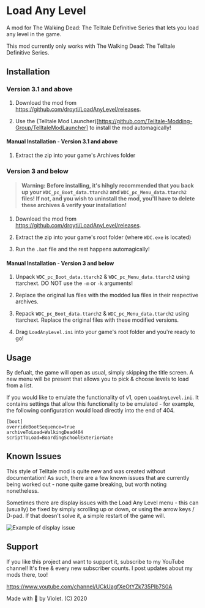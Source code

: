 # Load Any Level
A mod for The Walking Dead: The Telltale Definitive Series that lets you load any level in the game.

This mod currently only works with The Walking Dead: The Telltale Definitive Series.

## Installation

### Version 3.1 and above

1. Download the mod from https://github.com/droyti/LoadAnyLevel/releases.

2. Use the (Telltale Mod Launcher)[https://github.com/Telltale-Modding-Group/TelltaleModLauncher] to install the mod automagically!

#### Manual Installation - Version 3.1 and above

1. Extract the zip into your game's Archives folder

### Version 3 and below

> #### Warning: Before installing, it's hihgly recommended that you back up your `WDC_pc_Boot_data.ttarch2` and `WDC_pc_Menu_data.ttarch2` files! If not, and you wish to uninstall the mod, you'll have to delete these archives & verify your installation!

1. Download the mod from https://github.com/droyti/LoadAnyLevel/releases.

2. Extract the zip into your game's root folder (where `WDC.exe` is located)

3. Run the `.bat` file and the rest happens automagically!

#### Manual Installation - Version 3 and below

1. Unpack `WDC_pc_Boot_data.ttarch2` & `WDC_pc_Menu_data.ttarch2` using ttarchext. DO NOT use the `-m` or `-k` arguments!

2. Replace the original lua files with the modded lua files in their respective archives.

3. Repack `WDC_pc_Boot_data.ttarch2` & `WDC_pc_Menu_data.ttarch2` using ttarchext. Replace the original files with these modified versions.

4. Drag `LoadAnyLevel.ini` into your game's root folder and you're ready to go!

## Usage

By defualt, the game will open as usual, simply skipping the title screen. A new menu will be present that allows you to pick & choose levels to load from a list.

If you would like to emulate the functionality of v1, open `LoadAnyLevel.ini`. It contains settings that allow this functionality to be emulated - for example, the following configuration would load directly into the end of 404.

```
[boot]
overrideBootSequence=true
archiveToLoad=WalkingDead404
scriptToLoad=BoardingSchoolExteriorGate
```

## Known Issues

This style of Telltale mod is quite new and was created without documentation! As such, there are a few known issues that are currently being worked out - none quite game breaking, but worth noting nonetheless.

Sometimes there are display issues with the Load Any Level menu - this can (usually) be fixed by simply scrolling up or down, or using the arrow keys / D-pad. If that doesn't solve it, a simple restart of the game will.

![Example of display issue](https://i.imgur.com/xxI7gsL.png)

## Support

If you like this project and want to support it, subscribe to my YouTube channel! It's free & every new subscriber counts. I post updates about my mods there, too!

https://www.youtube.com/channel/UCkUagfXeOtYZk735Plb7S0A

Made with 🖤 by Violet. (C) 2020
